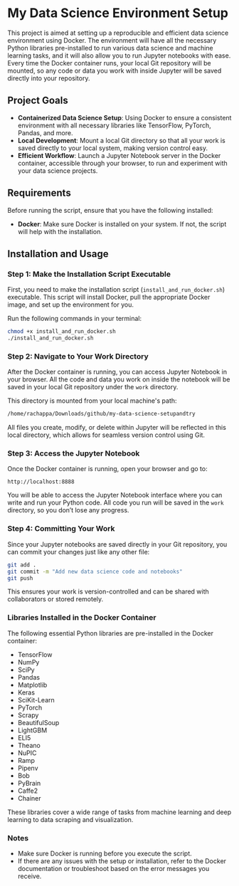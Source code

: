 

# My Data Science Environment Setup

This project is aimed at setting up a reproducible and efficient data science environment using Docker. The environment will have all the necessary Python libraries pre-installed to run various data science and machine learning tasks, and it will also allow you to run Jupyter notebooks with ease. Every time the Docker container runs, your local Git repository will be mounted, so any code or data you work with inside Jupyter will be saved directly into your repository.

## Project Goals

- **Containerized Data Science Setup**: Using Docker to ensure a consistent environment with all necessary libraries like TensorFlow, PyTorch, Pandas, and more.
- **Local Development**: Mount a local Git directory so that all your work is saved directly to your local system, making version control easy.
- **Efficient Workflow**: Launch a Jupyter Notebook server in the Docker container, accessible through your browser, to run and experiment with your data science projects.

## Requirements

Before running the script, ensure that you have the following installed:

- **Docker**: Make sure Docker is installed on your system. If not, the script will help with the installation.

## Installation and Usage

### Step 1: Make the Installation Script Executable

First, you need to make the installation script (`install_and_run_docker.sh`) executable. This script will install Docker, pull the appropriate Docker image, and set up the environment for you.

Run the following commands in your terminal:

```bash
chmod +x install_and_run_docker.sh
./install_and_run_docker.sh
```

### Step 2: Navigate to Your Work Directory

After the Docker container is running, you can access Jupyter Notebook in your browser. All the code and data you work on inside the notebook will be saved in your local Git repository under the `work` directory.

This directory is mounted from your local machine's path:

```bash
/home/rachappa/Downloads/github/my-data-science-setupandtry
```

All files you create, modify, or delete within Jupyter will be reflected in this local directory, which allows for seamless version control using Git.

### Step 3: Access the Jupyter Notebook

Once the Docker container is running, open your browser and go to:

```
http://localhost:8888
```

You will be able to access the Jupyter Notebook interface where you can write and run your Python code. All code you run will be saved in the `work` directory, so you don’t lose any progress.

### Step 4: Committing Your Work

Since your Jupyter notebooks are saved directly in your Git repository, you can commit your changes just like any other file:

```bash
git add .
git commit -m "Add new data science code and notebooks"
git push
```

This ensures your work is version-controlled and can be shared with collaborators or stored remotely.

### Libraries Installed in the Docker Container

The following essential Python libraries are pre-installed in the Docker container:

- TensorFlow
- NumPy
- SciPy
- Pandas
- Matplotlib
- Keras
- SciKit-Learn
- PyTorch
- Scrapy
- BeautifulSoup
- LightGBM
- ELI5
- Theano
- NuPIC
- Ramp
- Pipenv
- Bob
- PyBrain
- Caffe2
- Chainer

These libraries cover a wide range of tasks from machine learning and deep learning to data scraping and visualization.

### Notes

- Make sure Docker is running before you execute the script.
- If there are any issues with the setup or installation, refer to the Docker documentation or troubleshoot based on the error messages you receive.


